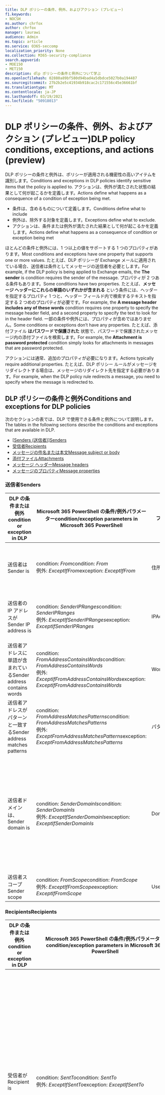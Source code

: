 ```yaml
---
title: DLP ポリシーの条件、例外、およびアクション (プレビュー)
f1.keywords:
- NOCSH
ms.author: chrfox
author: chrfox
manager: laurawi
audience: Admin
ms.topic: article
ms.service: O365-seccomp
localization_priority: None
ms.collection: M365-security-compliance
search.appverid:
- MOE150
- MET150
description: dlp ポリシーの条件と例外について学ぶ
ms.openlocfilehash: 02880a89bf580d94bad4a5dbdce5027b0a194487
ms.sourcegitcommit: 27b2b2e5c41934b918cac2c171556c45e36661bf
ms.translationtype: MT
ms.contentlocale: ja-JP
ms.lasthandoff: 03/19/2021
ms.locfileid: "50918013"
---
```

# <a name="dlp-policy-conditions-exceptions-and-actions-preview"></a><span data-ttu-id="fc273-103">DLP ポリシーの条件、例外、およびアクション (プレビュー)</span><span class="sxs-lookup"><span data-stu-id="fc273-103">DLP policy conditions, exceptions, and actions (preview)</span></span>

<span data-ttu-id="fc273-104">DLP ポリシーの条件と例外は、ポリシーが適用される機密性の高いアイテムを識別します。</span><span class="sxs-lookup"><span data-stu-id="fc273-104">Conditions and exceptions in DLP policies identify sensitive items that the policy is applied to.</span></span> <span data-ttu-id="fc273-105">アクションは、例外が満たされた状態の結果として何が起こるかを定義します。</span><span class="sxs-lookup"><span data-stu-id="fc273-105">Actions define what happens as a consequence of a condition of exception being met.</span></span>

- <span data-ttu-id="fc273-106">条件は、含めるものについて定義します。</span><span class="sxs-lookup"><span data-stu-id="fc273-106">Conditions define what to include</span></span>
- <span data-ttu-id="fc273-107">例外は、除外する対象を定義します。</span><span class="sxs-lookup"><span data-stu-id="fc273-107">Exceptions define what to exclude.</span></span>
- <span data-ttu-id="fc273-108">アクションは、条件または例外が満たされた結果として何が起こるかを定義します。</span><span class="sxs-lookup"><span data-stu-id="fc273-108">Actions define what happens as a consequence of condition or exception being met</span></span>
 
<span data-ttu-id="fc273-109">ほとんどの条件と例外には、1 つ以上の値をサポートする 1 つのプロパティがあります。</span><span class="sxs-lookup"><span data-stu-id="fc273-109">Most conditions and exceptions have one property that supports one or more values.</span></span> <span data-ttu-id="fc273-110">たとえば、DLP ポリシーが Exchange メールに適用されている場合、送信者は条件としてメッセージの送信者を必要とします。</span><span class="sxs-lookup"><span data-stu-id="fc273-110">For example, if the DLP policy is being applied to Exchange emails, the **The sender** is condition requires the sender of the message.</span></span> <span data-ttu-id="fc273-111">プロパティが 2 つある条件もあります。</span><span class="sxs-lookup"><span data-stu-id="fc273-111">Some conditions have two properties.</span></span> <span data-ttu-id="fc273-112">たとえば、**メッセージ ヘッダーにこれらの単語のいずれかが含まれる** という条件には、ヘッダーを指定するプロパティ 1 つと、ヘッダー フィールド内で検索するテキストを指定する 2 つめのプロパティが必要です。</span><span class="sxs-lookup"><span data-stu-id="fc273-112">For example, the **A message header includes any of these words** condition requires one property to specify the message header field, and a second property to specify the text to look for in the header field.</span></span> <span data-ttu-id="fc273-113">一部の条件や例外には、プロパティが含めではありません。</span><span class="sxs-lookup"><span data-stu-id="fc273-113">Some conditions or exceptions don’t have any properties.</span></span> <span data-ttu-id="fc273-114">たとえば、添付ファイル **はパスワードで保護された** 状態で、パスワードで保護されたメッセージ内の添付ファイルを検索します。</span><span class="sxs-lookup"><span data-stu-id="fc273-114">For example, the **Attachment is password protected** condition simply looks for attachments in messages that are password protected.</span></span>

<span data-ttu-id="fc273-115">アクションには通常、追加のプロパティが必要になります。</span><span class="sxs-lookup"><span data-stu-id="fc273-115">Actions typically require additional properties.</span></span> <span data-ttu-id="fc273-116">たとえば、DLP ポリシー ルールがメッセージをリダイレクトする場合は、メッセージのリダイレクト先を指定する必要があります。</span><span class="sxs-lookup"><span data-stu-id="fc273-116">For example, when the DLP policy rule redirects a message, you need to specify where the message is redirected to.</span></span> 
<!-- Some actions have multiple properties that are available or required. For example, when the rule adds a header field to the message header, you need to specify both the name and value of the header. When the rule adds a disclaimer to messages, you need to specify the disclaimer text, but you can also specify where to insert the text, or what to do if the disclaimer can't be added to the message. Typically, you can configure multiple actions in a rule, but some actions are exclusive. For example, one rule can't reject and redirect the same message.-->

## <a name="conditions-and-exceptions-for-dlp-policies"></a><span data-ttu-id="fc273-117">DLP ポリシーの条件と例外</span><span class="sxs-lookup"><span data-stu-id="fc273-117">Conditions and exceptions for DLP policies</span></span>

<span data-ttu-id="fc273-118">次のセクションの表では、DLP で使用できる条件と例外について説明します。</span><span class="sxs-lookup"><span data-stu-id="fc273-118">The tables in the following sections describe the conditions and exceptions that are available in DLP.</span></span>

- <span data-ttu-id="fc273-119">[[Senders (送信者)](#senders)]</span><span class="sxs-lookup"><span data-stu-id="fc273-119">[Senders](#senders)</span></span>
- [<span data-ttu-id="fc273-120">受信者</span><span class="sxs-lookup"><span data-stu-id="fc273-120">Recipients</span></span>](#recipients)
- [<span data-ttu-id="fc273-121">メッセージの件名または本文</span><span class="sxs-lookup"><span data-stu-id="fc273-121">Message subject or body</span></span>](#message-subject-or-body)
- [<span data-ttu-id="fc273-122">添付ファイル</span><span class="sxs-lookup"><span data-stu-id="fc273-122">Attachments</span></span>](#attachments)
- [<span data-ttu-id="fc273-123">メッセージ ヘッダー</span><span class="sxs-lookup"><span data-stu-id="fc273-123">Message headers</span></span>](#message-headers)
- [<span data-ttu-id="fc273-124">メッセージのプロパティ</span><span class="sxs-lookup"><span data-stu-id="fc273-124">Message properties</span></span>](#message-properties)

### <a name="senders"></a><span data-ttu-id="fc273-125">送信者</span><span class="sxs-lookup"><span data-stu-id="fc273-125">Senders</span></span>


|<span data-ttu-id="fc273-126">**DLP の条件または例外**</span><span class="sxs-lookup"><span data-stu-id="fc273-126">**condition or exception in DLP**</span></span>  |<span data-ttu-id="fc273-127">**Microsoft 365 PowerShell の条件/例外パラメーター**</span><span class="sxs-lookup"><span data-stu-id="fc273-127">**condition/exception parameters in Microsoft 365 PowerShell**</span></span> |<span data-ttu-id="fc273-128">**プロパティの種類**</span><span class="sxs-lookup"><span data-stu-id="fc273-128">**property type**</span></span>  |<span data-ttu-id="fc273-129">**説明**</span><span class="sxs-lookup"><span data-stu-id="fc273-129">**description**</span></span>|
|---------|---------|---------|---------|
|<span data-ttu-id="fc273-130">送信者は</span><span class="sxs-lookup"><span data-stu-id="fc273-130">Sender is</span></span> |<span data-ttu-id="fc273-131">condition: *From*</span><span class="sxs-lookup"><span data-stu-id="fc273-131">condition: *From*</span></span> <br/> <span data-ttu-id="fc273-132">例外: *ExceptIfFrom*</span><span class="sxs-lookup"><span data-stu-id="fc273-132">exception: *ExceptIfFrom*</span></span>      |<span data-ttu-id="fc273-133">住所</span><span class="sxs-lookup"><span data-stu-id="fc273-133">Addresses</span></span> |     <span data-ttu-id="fc273-134">指定したメールボックス、メール ユーザー、メール連絡先、または組織内の Microsoft 365 グループによって送信されるメッセージ。</span><span class="sxs-lookup"><span data-stu-id="fc273-134">Messages that are sent by the specified mailboxes, mail users, mail contacts, or Microsoft 365 groups in the organization.</span></span>|
|<span data-ttu-id="fc273-135">送信者の IP アドレスが</span><span class="sxs-lookup"><span data-stu-id="fc273-135">Sender IP address is</span></span>     |<span data-ttu-id="fc273-136">condition: *SenderIPRanges*</span><span class="sxs-lookup"><span data-stu-id="fc273-136">condition: *SenderIPRanges*</span></span><br/> <span data-ttu-id="fc273-137">例外: *ExceptIfSenderIPRanges*</span><span class="sxs-lookup"><span data-stu-id="fc273-137">exception: *ExceptIfSenderIPRanges*</span></span>         |  <span data-ttu-id="fc273-138">IPAddressRanges</span><span class="sxs-lookup"><span data-stu-id="fc273-138">IPAddressRanges</span></span>       | <span data-ttu-id="fc273-139">送信者の IP アドレスが、指定した IP アドレスと一致するか、指定した IP アドレスの範囲内にあるメッセージです。</span><span class="sxs-lookup"><span data-stu-id="fc273-139">Messages where the sender's IP address matches the specified IP address, or falls within the specified IP address range.</span></span>       |
|<span data-ttu-id="fc273-140">送信者アドレスに単語が含まれている</span><span class="sxs-lookup"><span data-stu-id="fc273-140">Sender address contains words</span></span>   | <span data-ttu-id="fc273-141">condition: *FromAddressContainsWords*</span><span class="sxs-lookup"><span data-stu-id="fc273-141">condition: *FromAddressContainsWords*</span></span> <br/> <span data-ttu-id="fc273-142">例外: *ExceptIfFromAddressContainsWords*</span><span class="sxs-lookup"><span data-stu-id="fc273-142">exception: *ExceptIfFromAddressContainsWords*</span></span>        |   <span data-ttu-id="fc273-143">Words</span><span class="sxs-lookup"><span data-stu-id="fc273-143">Words</span></span>      |   <span data-ttu-id="fc273-144">送信者のメール アドレスに指定の単語が含まれているメッセージです。</span><span class="sxs-lookup"><span data-stu-id="fc273-144">Messages that contain the specified words in the sender's email address.</span></span>|
| <span data-ttu-id="fc273-145">送信者アドレスがパターンと一致する</span><span class="sxs-lookup"><span data-stu-id="fc273-145">Sender address matches patterns</span></span>    | <span data-ttu-id="fc273-146">condition: *FromAddressMatchesPatterns*</span><span class="sxs-lookup"><span data-stu-id="fc273-146">condition: *FromAddressMatchesPatterns*</span></span> <br/> <span data-ttu-id="fc273-147">例外: *ExceptFromAddressMatchesPatterns*</span><span class="sxs-lookup"><span data-stu-id="fc273-147">exception: *ExceptFromAddressMatchesPatterns*</span></span>       |      <span data-ttu-id="fc273-148">パターン</span><span class="sxs-lookup"><span data-stu-id="fc273-148">Patterns</span></span>   |  <span data-ttu-id="fc273-149">送信者のメール アドレスに、特定の正規表現と一致するテキスト パターンが含まれているメッセージです。</span><span class="sxs-lookup"><span data-stu-id="fc273-149">Messages where the sender's email address contains text patterns that match the specified regular expressions.</span></span>  |
|<span data-ttu-id="fc273-150">送信者ドメインは、</span><span class="sxs-lookup"><span data-stu-id="fc273-150">Sender domain is</span></span>  |  <span data-ttu-id="fc273-151">condition: *SenderDomainIs*</span><span class="sxs-lookup"><span data-stu-id="fc273-151">condition: *SenderDomainIs*</span></span> <br/> <span data-ttu-id="fc273-152">例外: *ExceptIfSenderDomainIs*</span><span class="sxs-lookup"><span data-stu-id="fc273-152">exception: *ExceptIfSenderDomainIs*</span></span>       |<span data-ttu-id="fc273-153">DomainName</span><span class="sxs-lookup"><span data-stu-id="fc273-153">DomainName</span></span>         |     <span data-ttu-id="fc273-154">送信者のメール アドレスのドメインが指定された値と一致するメッセージです。</span><span class="sxs-lookup"><span data-stu-id="fc273-154">Messages where the domain of the sender's email address matches the specified value.</span></span> <span data-ttu-id="fc273-155">指定したドメイン (ドメインのサブドメインなど) を含む送信者ドメインを検索する必要がある場合は、送信者アドレス一致 \**(\*\*\*FromAddressMatchesPatterns*) 条件を使用し、次の構文を使用してドメインを指定します。 \. \.</span><span class="sxs-lookup"><span data-stu-id="fc273-155">If you need to find sender domains that *contain* the specified domain (for example, any subdomain of a domain), use **The sender address matches**(*FromAddressMatchesPatterns*) condition and specify the domain by using the syntax: '\.domain\.com$'.</span></span>    |
|<span data-ttu-id="fc273-156">送信者スコープ</span><span class="sxs-lookup"><span data-stu-id="fc273-156">Sender scope</span></span>    | <span data-ttu-id="fc273-157">condition: *FromScope*</span><span class="sxs-lookup"><span data-stu-id="fc273-157">condition: *FromScope*</span></span> <br/> <span data-ttu-id="fc273-158">例外: *ExceptIfFromScope*</span><span class="sxs-lookup"><span data-stu-id="fc273-158">exception: *ExceptIfFromScope*</span></span>    | <span data-ttu-id="fc273-159">UserScopeFrom</span><span class="sxs-lookup"><span data-stu-id="fc273-159">UserScopeFrom</span></span>    |    <span data-ttu-id="fc273-160">内部または外部の送信者によって送信されるメッセージ。</span><span class="sxs-lookup"><span data-stu-id="fc273-160">Messages that are sent by either internal or external senders.</span></span>    |

### <a name="recipients"></a><span data-ttu-id="fc273-161">Recipients</span><span class="sxs-lookup"><span data-stu-id="fc273-161">Recipients</span></span>

|<span data-ttu-id="fc273-162">**DLP の条件または例外**</span><span class="sxs-lookup"><span data-stu-id="fc273-162">**condition or exception in DLP**</span></span>| <span data-ttu-id="fc273-163">**Microsoft 365 PowerShell の条件/例外パラメーター**</span><span class="sxs-lookup"><span data-stu-id="fc273-163">**condition/exception parameters in Microsoft 365 PowerShell**</span></span> |    <span data-ttu-id="fc273-164">**プロパティの種類**</span><span class="sxs-lookup"><span data-stu-id="fc273-164">**property type**</span></span> | <span data-ttu-id="fc273-165">**説明**</span><span class="sxs-lookup"><span data-stu-id="fc273-165">**description**</span></span>|
|---------|---------|---------|---------|
|<span data-ttu-id="fc273-166">受信者が</span><span class="sxs-lookup"><span data-stu-id="fc273-166">Recipient is</span></span>|  <span data-ttu-id="fc273-167">condition: *SentTo*</span><span class="sxs-lookup"><span data-stu-id="fc273-167">condition: *SentTo*</span></span> <br/> <span data-ttu-id="fc273-168">例外: *ExceptIfSentTo*</span><span class="sxs-lookup"><span data-stu-id="fc273-168">exception: *ExceptIfSentTo*</span></span> | <span data-ttu-id="fc273-169">住所</span><span class="sxs-lookup"><span data-stu-id="fc273-169">Addresses</span></span> | <span data-ttu-id="fc273-170">受信者の 1 人が組織内の指定されたメールボックス、メール ユーザー、メール連絡先であるメッセージです。</span><span class="sxs-lookup"><span data-stu-id="fc273-170">Messages where one of the recipients is the specified mailbox, mail user, or mail contact in the organization.</span></span> <span data-ttu-id="fc273-171">受信者はメッセージの **To**、**Cc**、**Bcc** のフィールドにいることが可能です。</span><span class="sxs-lookup"><span data-stu-id="fc273-171">The recipients can be in the **To**, **Cc**, or **Bcc** fields of the message.</span></span>|
|<span data-ttu-id="fc273-172">受信者ドメインが</span><span class="sxs-lookup"><span data-stu-id="fc273-172">Recipient domain is</span></span>|   <span data-ttu-id="fc273-173">condition: *RecipientDomainIs*</span><span class="sxs-lookup"><span data-stu-id="fc273-173">condition: *RecipientDomainIs*</span></span> <br/> <span data-ttu-id="fc273-174">例外: *ExceptIfRecipientDomainIs*</span><span class="sxs-lookup"><span data-stu-id="fc273-174">exception: *ExceptIfRecipientDomainIs*</span></span> |   <span data-ttu-id="fc273-175">DomainName</span><span class="sxs-lookup"><span data-stu-id="fc273-175">DomainName</span></span> |    <span data-ttu-id="fc273-176">送信者のメール アドレスのドメインが指定された値と一致するメッセージです。</span><span class="sxs-lookup"><span data-stu-id="fc273-176">Messages where the domain of the sender's email address matches the specified value.</span></span>|
|<span data-ttu-id="fc273-177">受信者のアドレスに単語が含まれている</span><span class="sxs-lookup"><span data-stu-id="fc273-177">Recipient address contains words</span></span>|  <span data-ttu-id="fc273-178">condition: *AnyOfRecipientAddressContainsWords*</span><span class="sxs-lookup"><span data-stu-id="fc273-178">condition: *AnyOfRecipientAddressContainsWords*</span></span> <br/> <span data-ttu-id="fc273-179">例外: *ExceptIfAnyOfRecipientAddressContainsWords*</span><span class="sxs-lookup"><span data-stu-id="fc273-179">exception: *ExceptIfAnyOfRecipientAddressContainsWords*</span></span>|  <span data-ttu-id="fc273-180">Words</span><span class="sxs-lookup"><span data-stu-id="fc273-180">Words</span></span>|  <span data-ttu-id="fc273-181">受信者のメール アドレスに指定の単語が含まれているメッセージです。</span><span class="sxs-lookup"><span data-stu-id="fc273-181">Messages that contain the specified words in the recipient's email address.</span></span> <br/><span data-ttu-id="fc273-p106">**注**: この条件が、受信プロキシ アドレスに送信されるメッセージについて考慮していない点に注意してください。受信者のプライマリ メール アドレスに送信されるメッセージのみを照合します。</span><span class="sxs-lookup"><span data-stu-id="fc273-p106">**Note**: This condition doesn't consider messages that are sent to recipient proxy addresses. It only matches messages that are sent to the recipient's primary email address.</span></span>|
|<span data-ttu-id="fc273-184">受信者アドレスがパターンと一致する</span><span class="sxs-lookup"><span data-stu-id="fc273-184">Recipient address matches patterns</span></span>| <span data-ttu-id="fc273-185">condition: *AnyOfRecipientAddressMatchesPatterns*</span><span class="sxs-lookup"><span data-stu-id="fc273-185">condition: *AnyOfRecipientAddressMatchesPatterns*</span></span> <br/> <span data-ttu-id="fc273-186">例外: *ExceptIfAnyOfRecipientAddressMatchesPatterns*</span><span class="sxs-lookup"><span data-stu-id="fc273-186">exception: *ExceptIfAnyOfRecipientAddressMatchesPatterns*</span></span>| <span data-ttu-id="fc273-187">パターン</span><span class="sxs-lookup"><span data-stu-id="fc273-187">Patterns</span></span>    |<span data-ttu-id="fc273-188">受信者のメール アドレスに、特定の正規表現と一致するテキスト パターンが含まれているメッセージです。</span><span class="sxs-lookup"><span data-stu-id="fc273-188">Messages where a recipient's email address contains text patterns that match the specified regular expressions.</span></span> <br/> <span data-ttu-id="fc273-p107">**注**: この条件が、受信プロキシ アドレスに送信されるメッセージについて考慮していない点に注意してください。受信者のプライマリ メール アドレスに送信されるメッセージのみを照合します。</span><span class="sxs-lookup"><span data-stu-id="fc273-p107">**Note**: This condition doesn't consider messages that are sent to recipient proxy addresses. It only matches messages that are sent to the recipient's primary email address.</span></span>|
|<span data-ttu-id="fc273-191">のメンバーに送信されます。</span><span class="sxs-lookup"><span data-stu-id="fc273-191">Sent to member of</span></span>| <span data-ttu-id="fc273-192">condition: *SentToMemberOf*</span><span class="sxs-lookup"><span data-stu-id="fc273-192">condition: *SentToMemberOf*</span></span> <br/> <span data-ttu-id="fc273-193">例外: *ExceptIfSentToMemberOf*</span><span class="sxs-lookup"><span data-stu-id="fc273-193">exception: *ExceptIfSentToMemberOf*</span></span>|  <span data-ttu-id="fc273-194">住所</span><span class="sxs-lookup"><span data-stu-id="fc273-194">Addresses</span></span>|  <span data-ttu-id="fc273-195">指定した配布グループ、メールが有効なセキュリティ グループ、または Microsoft 365 グループのメンバーである受信者を含むメッセージ。</span><span class="sxs-lookup"><span data-stu-id="fc273-195">Messages that contain recipients who are members of the specified distribution group, mail-enabled security group, or Microsoft 365 group.</span></span> <span data-ttu-id="fc273-196">グループはメッセージの **To**、**Cc**、または **Bcc** フィールドにあることが可能です。</span><span class="sxs-lookup"><span data-stu-id="fc273-196">The group can be in the **To**, **Cc**, or **Bcc** fields of the message.</span></span>|

### <a name="message-subject-or-body"></a><span data-ttu-id="fc273-197">メッセージの件名または本文</span><span class="sxs-lookup"><span data-stu-id="fc273-197">Message subject or body</span></span>

|<span data-ttu-id="fc273-198">**DLP の条件または例外**</span><span class="sxs-lookup"><span data-stu-id="fc273-198">**condition or exception in DLP**</span></span> | <span data-ttu-id="fc273-199">**Microsoft 365 PowerShell の条件/例外パラメーター**</span><span class="sxs-lookup"><span data-stu-id="fc273-199">**condition/exception parameters in Microsoft 365 PowerShell**</span></span> |<span data-ttu-id="fc273-200">**プロパティの種類**</span><span class="sxs-lookup"><span data-stu-id="fc273-200">**property type**</span></span>| <span data-ttu-id="fc273-201">**説明**</span><span class="sxs-lookup"><span data-stu-id="fc273-201">**description**</span></span>|
|---------|---------|---------|---------|
|<span data-ttu-id="fc273-202">件名には、単語または語句が含まれている</span><span class="sxs-lookup"><span data-stu-id="fc273-202">Subject contains words or phrases</span></span>| <span data-ttu-id="fc273-203">condition: *SubjectContainsWords*</span><span class="sxs-lookup"><span data-stu-id="fc273-203">condition: *SubjectContainsWords*</span></span> <br/> <span data-ttu-id="fc273-204">例外: *ExceptIf SubjectContainsWords*</span><span class="sxs-lookup"><span data-stu-id="fc273-204">exception: *ExceptIf SubjectContainsWords*</span></span>| <span data-ttu-id="fc273-205">Words</span><span class="sxs-lookup"><span data-stu-id="fc273-205">Words</span></span>   |<span data-ttu-id="fc273-206">Subject フィールドに特定の単語を持つメッセージです。</span><span class="sxs-lookup"><span data-stu-id="fc273-206">Messages that have the specified words in the Subject field.</span></span>|
|<span data-ttu-id="fc273-207">件名がパターンと一致する</span><span class="sxs-lookup"><span data-stu-id="fc273-207">Subject matches patterns</span></span>|<span data-ttu-id="fc273-208">condition: *SubjectMatchesPatterns*</span><span class="sxs-lookup"><span data-stu-id="fc273-208">condition: *SubjectMatchesPatterns*</span></span> <br/> <span data-ttu-id="fc273-209">例外: *ExceptIf SubjectMatchesPatterns*</span><span class="sxs-lookup"><span data-stu-id="fc273-209">exception: *ExceptIf SubjectMatchesPatterns*</span></span>|<span data-ttu-id="fc273-210">パターン</span><span class="sxs-lookup"><span data-stu-id="fc273-210">Patterns</span></span>   |<span data-ttu-id="fc273-211">Subject フィールドに、指定された正規表現に一致するテキスト パターンが含まれるメッセージ。</span><span class="sxs-lookup"><span data-stu-id="fc273-211">Messages where the Subject field contain text patterns that match the specified regular expressions.</span></span>|
|<span data-ttu-id="fc273-212">コンテンツが含まれている</span><span class="sxs-lookup"><span data-stu-id="fc273-212">Content contains</span></span>|  <span data-ttu-id="fc273-213">condition: *ContentContainsSensitiveInformation*</span><span class="sxs-lookup"><span data-stu-id="fc273-213">condition: *ContentContainsSensitiveInformation*</span></span> <br/> <span data-ttu-id="fc273-214">例外 *ExceptIfContentContainsSensitiveInformation*</span><span class="sxs-lookup"><span data-stu-id="fc273-214">exception *ExceptIfContentContainsSensitiveInformation*</span></span>| <span data-ttu-id="fc273-215">SensitiveInformationTypes</span><span class="sxs-lookup"><span data-stu-id="fc273-215">SensitiveInformationTypes</span></span>|  <span data-ttu-id="fc273-216">データ損失防止 (DLP) ポリシーで定義された機密情報を含むメッセージまたはドキュメント。</span><span class="sxs-lookup"><span data-stu-id="fc273-216">Messages or documents that contain sensitive information as defined by data loss prevention (DLP) policies.</span></span>|
| <span data-ttu-id="fc273-217">件名または本文の一致パターン</span><span class="sxs-lookup"><span data-stu-id="fc273-217">Subject or Body matches pattern</span></span>    | <span data-ttu-id="fc273-218">condition: *SubjectOrBodyMatchesPatterns*</span><span class="sxs-lookup"><span data-stu-id="fc273-218">condition: *SubjectOrBodyMatchesPatterns*</span></span> <br/> <span data-ttu-id="fc273-219">例外: *ExceptIfSubjectOrBodyMatchesPatterns*</span><span class="sxs-lookup"><span data-stu-id="fc273-219">exception: *ExceptIfSubjectOrBodyMatchesPatterns*</span></span>    | <span data-ttu-id="fc273-220">パターン</span><span class="sxs-lookup"><span data-stu-id="fc273-220">Patterns</span></span>    | <span data-ttu-id="fc273-221">件名フィールドまたはメッセージ本文に、指定した正規表現に一致するテキスト パターンが含まれるメッセージ。</span><span class="sxs-lookup"><span data-stu-id="fc273-221">Messages where the subject field or message body contains text patterns that match the specified regular expressions.</span></span>    |
| <span data-ttu-id="fc273-222">件名または本文に単語が含まれている</span><span class="sxs-lookup"><span data-stu-id="fc273-222">Subject or Body contains words</span></span>    | <span data-ttu-id="fc273-223">condition: *SubjectOrBodyContainsWords*</span><span class="sxs-lookup"><span data-stu-id="fc273-223">condition: *SubjectOrBodyContainsWords*</span></span> <br/> <span data-ttu-id="fc273-224">例外: *ExceptIfSubjectOrBodyContainsWords*</span><span class="sxs-lookup"><span data-stu-id="fc273-224">exception: *ExceptIfSubjectOrBodyContainsWords*</span></span>    | <span data-ttu-id="fc273-225">Words</span><span class="sxs-lookup"><span data-stu-id="fc273-225">Words</span></span>    | <span data-ttu-id="fc273-226">件名フィールドまたはメッセージ本文に指定された単語があるメッセージ</span><span class="sxs-lookup"><span data-stu-id="fc273-226">Messages that have the specified words in the subject field or message body</span></span>    |


### <a name="attachments"></a><span data-ttu-id="fc273-227">Attachments</span><span class="sxs-lookup"><span data-stu-id="fc273-227">Attachments</span></span>

|<span data-ttu-id="fc273-228">**DLP の条件または例外**</span><span class="sxs-lookup"><span data-stu-id="fc273-228">**condition or exception in DLP**</span></span>| <span data-ttu-id="fc273-229">**Microsoft 365 PowerShell の条件/例外パラメーター**</span><span class="sxs-lookup"><span data-stu-id="fc273-229">**condition/exception parameters in Microsoft 365 PowerShell**</span></span>| <span data-ttu-id="fc273-230">**プロパティの種類**</span><span class="sxs-lookup"><span data-stu-id="fc273-230">**property type**</span></span>   |<span data-ttu-id="fc273-231">**説明**</span><span class="sxs-lookup"><span data-stu-id="fc273-231">**description**</span></span>|
|---------|---------|---------|---------|
|<span data-ttu-id="fc273-232">添付ファイルがパスワードで保護されている</span><span class="sxs-lookup"><span data-stu-id="fc273-232">Attachment is password protected</span></span>|<span data-ttu-id="fc273-233">condition: *DocumentIsPasswordProtected*</span><span class="sxs-lookup"><span data-stu-id="fc273-233">condition: *DocumentIsPasswordProtected*</span></span> <br/> <span data-ttu-id="fc273-234">例外: *ExceptIfDocumentIsPasswordProtected*</span><span class="sxs-lookup"><span data-stu-id="fc273-234">exception: *ExceptIfDocumentIsPasswordProtected*</span></span>|<span data-ttu-id="fc273-235">none</span><span class="sxs-lookup"><span data-stu-id="fc273-235">none</span></span>| <span data-ttu-id="fc273-236">添付ファイルがパスワードで保護された (ゆえにスキャンすることができない) メッセージです。</span><span class="sxs-lookup"><span data-stu-id="fc273-236">Messages where an attachment is password protected (and therefore can't be scanned).</span></span> <span data-ttu-id="fc273-237">パスワードの検出は、Office.zip ファイル、および .7z ファイルでのみ機能します。</span><span class="sxs-lookup"><span data-stu-id="fc273-237">Password detection only works for Office documents, .zip files, and .7z files.</span></span>|
|<span data-ttu-id="fc273-238">添付ファイルのファイル拡張子は、</span><span class="sxs-lookup"><span data-stu-id="fc273-238">Attachment’s file extension is</span></span>|<span data-ttu-id="fc273-239">condition: *ContentExtensionMatchesWords*</span><span class="sxs-lookup"><span data-stu-id="fc273-239">condition: *ContentExtensionMatchesWords*</span></span> <br/> <span data-ttu-id="fc273-240">例外: *ExceptIfContentExtensionMatchesWords*</span><span class="sxs-lookup"><span data-stu-id="fc273-240">exception: *ExceptIfContentExtensionMatchesWords*</span></span>|  <span data-ttu-id="fc273-241">Words</span><span class="sxs-lookup"><span data-stu-id="fc273-241">Words</span></span>   |<span data-ttu-id="fc273-242">添付ファイルの拡張子が、以下の指定の単語と一致するメッセージです。</span><span class="sxs-lookup"><span data-stu-id="fc273-242">Messages where an attachment's file extension matches any of the specified words.</span></span>|
|<span data-ttu-id="fc273-243">メール添付ファイルのコンテンツをスキャンできない</span><span class="sxs-lookup"><span data-stu-id="fc273-243">Any email attachment’s content could not be scanned</span></span>|<span data-ttu-id="fc273-244">condition: *DocumentIsUnsupported*</span><span class="sxs-lookup"><span data-stu-id="fc273-244">condition: *DocumentIsUnsupported*</span></span> <br/><span data-ttu-id="fc273-245">例外: *ExceptIf DocumentIsUnsupported*</span><span class="sxs-lookup"><span data-stu-id="fc273-245">exception: *ExceptIf DocumentIsUnsupported*</span></span>|   <span data-ttu-id="fc273-246">該当なし</span><span class="sxs-lookup"><span data-stu-id="fc273-246">n/a</span></span>|    <span data-ttu-id="fc273-247">Exchange Online で添付ファイルがネイティブに認識されないメッセージ。</span><span class="sxs-lookup"><span data-stu-id="fc273-247">Messages where an attachment isn't natively recognized by Exchange Online.</span></span>|
|<span data-ttu-id="fc273-248">メール添付ファイルのコンテンツがスキャンを完了しなかった</span><span class="sxs-lookup"><span data-stu-id="fc273-248">Any email attachment’s content didn’t complete scanning</span></span>|   <span data-ttu-id="fc273-249">condition: *ProcessingLimitExceeded*</span><span class="sxs-lookup"><span data-stu-id="fc273-249">condition: *ProcessingLimitExceeded*</span></span> <br/> <span data-ttu-id="fc273-250">例外: *ExceptIfProcessingLimitExceeded*</span><span class="sxs-lookup"><span data-stu-id="fc273-250">exception: *ExceptIfProcessingLimitExceeded*</span></span>|    <span data-ttu-id="fc273-251">該当なし</span><span class="sxs-lookup"><span data-stu-id="fc273-251">n/a</span></span> |<span data-ttu-id="fc273-p110">ルール エンジンが添付ファイルのスキャンを完了できなかったメッセージです。内容が完全にスキャンできなかったメッセージを認識し、処理するために協力して作用するルールを作成するために、この条件を使用できます。</span><span class="sxs-lookup"><span data-stu-id="fc273-p110">Messages where the rules engine couldn't complete the scanning of the attachments. You can use this condition to create rules that work together to identify and process messages where the content couldn't be fully scanned.</span></span>|
|<span data-ttu-id="fc273-254">ドキュメント名に単語が含まれている</span><span class="sxs-lookup"><span data-stu-id="fc273-254">Document name contains words</span></span>|<span data-ttu-id="fc273-255">condition: *DocumentNameMatchesWords*</span><span class="sxs-lookup"><span data-stu-id="fc273-255">condition: *DocumentNameMatchesWords*</span></span> <br/> <span data-ttu-id="fc273-256">例外: *ExceptIfDocumentNameMatchesWords*</span><span class="sxs-lookup"><span data-stu-id="fc273-256">exception: *ExceptIfDocumentNameMatchesWords*</span></span> |<span data-ttu-id="fc273-257">Words</span><span class="sxs-lookup"><span data-stu-id="fc273-257">Words</span></span>  |<span data-ttu-id="fc273-258">添付ファイルのファイル名が指定した単語と一致するメッセージ。</span><span class="sxs-lookup"><span data-stu-id="fc273-258">Messages where an attachment's file name matches any of the specified words.</span></span>|
|<span data-ttu-id="fc273-259">ドキュメント名がパターンと一致する</span><span class="sxs-lookup"><span data-stu-id="fc273-259">Document name matches patterns</span></span>|<span data-ttu-id="fc273-260">condition: *DocumentNameMatchesPatterns*</span><span class="sxs-lookup"><span data-stu-id="fc273-260">condition: *DocumentNameMatchesPatterns*</span></span> <br/> <span data-ttu-id="fc273-261">例外: *ExceptIfDocumentNameMatchesPatterns*</span><span class="sxs-lookup"><span data-stu-id="fc273-261">exception: *ExceptIfDocumentNameMatchesPatterns*</span></span>|    <span data-ttu-id="fc273-262">パターン</span><span class="sxs-lookup"><span data-stu-id="fc273-262">Patterns</span></span>    |<span data-ttu-id="fc273-263">添付ファイル名に特定の正規表現と一致するテキスト パターンが含まれているメッセージです。</span><span class="sxs-lookup"><span data-stu-id="fc273-263">Messages where an attachment's file name contains text patterns that match the specified regular expressions.</span></span>|
|<span data-ttu-id="fc273-264">文書のプロパティが</span><span class="sxs-lookup"><span data-stu-id="fc273-264">Document property is</span></span>|<span data-ttu-id="fc273-265">condition: *ContentPropertyContainsWords*</span><span class="sxs-lookup"><span data-stu-id="fc273-265">condition: *ContentPropertyContainsWords*</span></span> <br/> <span data-ttu-id="fc273-266">例外: *ExceptIfContentPropertyContainsWords*</span><span class="sxs-lookup"><span data-stu-id="fc273-266">exception: *ExceptIfContentPropertyContainsWords*</span></span> |<span data-ttu-id="fc273-267">Words</span><span class="sxs-lookup"><span data-stu-id="fc273-267">Words</span></span>| <span data-ttu-id="fc273-268">添付ファイルのファイル拡張子が指定された単語と一致するメッセージまたはドキュメント。</span><span class="sxs-lookup"><span data-stu-id="fc273-268">Messages or documents where an attachment's file extension matches any of the specified words.</span></span>|
|<span data-ttu-id="fc273-269">ドキュメント のサイズが等しいか、またはより大きい</span><span class="sxs-lookup"><span data-stu-id="fc273-269">Document size equals or is greater than</span></span>| <span data-ttu-id="fc273-270">condition: *DocumentSizeOver*</span><span class="sxs-lookup"><span data-stu-id="fc273-270">condition: *DocumentSizeOver*</span></span> <br/> <span data-ttu-id="fc273-271">例外: *ExceptIfDocumentSizeOver*</span><span class="sxs-lookup"><span data-stu-id="fc273-271">exception: *ExceptIfDocumentSizeOver*</span></span>|    <span data-ttu-id="fc273-272">Size</span><span class="sxs-lookup"><span data-stu-id="fc273-272">Size</span></span>    |<span data-ttu-id="fc273-273">任意の添付ファイルが指定値以上のメッセージです。</span><span class="sxs-lookup"><span data-stu-id="fc273-273">Messages where any attachment is greater than or equal to the specified value.</span></span>|

### <a name="message-headers"></a><span data-ttu-id="fc273-274">メッセージ  ヘッダー</span><span class="sxs-lookup"><span data-stu-id="fc273-274">Message Headers</span></span>

|<span data-ttu-id="fc273-275">**DLP の条件または例外**</span><span class="sxs-lookup"><span data-stu-id="fc273-275">**condition or exception in DLP**</span></span>| <span data-ttu-id="fc273-276">**Microsoft 365 PowerShell の条件/例外パラメーター**</span><span class="sxs-lookup"><span data-stu-id="fc273-276">**condition/exception parameters in Microsoft 365 PowerShell**</span></span>| <span data-ttu-id="fc273-277">**プロパティの種類**</span><span class="sxs-lookup"><span data-stu-id="fc273-277">**property type**</span></span>|  <span data-ttu-id="fc273-278">**説明**</span><span class="sxs-lookup"><span data-stu-id="fc273-278">**description**</span></span>|
|---------|---------|---------|---------|
|<span data-ttu-id="fc273-279">ヘッダーには、単語または語句が含まれています</span><span class="sxs-lookup"><span data-stu-id="fc273-279">Header contains words or phrases</span></span>|<span data-ttu-id="fc273-280">condition: *HeaderContainsWords*</span><span class="sxs-lookup"><span data-stu-id="fc273-280">condition: *HeaderContainsWords*</span></span> <br/> <span data-ttu-id="fc273-281">例外: *ExceptIfHeaderContainsWords*</span><span class="sxs-lookup"><span data-stu-id="fc273-281">exception: *ExceptIfHeaderContainsWords*</span></span>|  <span data-ttu-id="fc273-282">ハッシュ テーブル</span><span class="sxs-lookup"><span data-stu-id="fc273-282">Hash Table</span></span>  |<span data-ttu-id="fc273-283">指定したヘッダー フィールドを含むメッセージであり、そのヘッダー フィールドの値には指定した単語が含まれています。</span><span class="sxs-lookup"><span data-stu-id="fc273-283">Messages that contain the specified header field, and the value of that header field contains the specified words.</span></span>|
|<span data-ttu-id="fc273-284">ヘッダーがパターンと一致する</span><span class="sxs-lookup"><span data-stu-id="fc273-284">Header matches patterns</span></span>|   <span data-ttu-id="fc273-285">condition: *HeaderMatchesPatterns*</span><span class="sxs-lookup"><span data-stu-id="fc273-285">condition: *HeaderMatchesPatterns*</span></span> <br/> <span data-ttu-id="fc273-286">例外: *ExceptIfHeaderMatchesPatterns*</span><span class="sxs-lookup"><span data-stu-id="fc273-286">exception: *ExceptIfHeaderMatchesPatterns*</span></span>|    <span data-ttu-id="fc273-287">ハッシュ テーブル</span><span class="sxs-lookup"><span data-stu-id="fc273-287">Hash Table</span></span>  |<span data-ttu-id="fc273-288">指定したヘッダー フィールドを含むメッセージであり、そのヘッダー フィールドの値には指定した正規表現が含まれています。</span><span class="sxs-lookup"><span data-stu-id="fc273-288">Messages that contain the specified header field, and the value of that header field contains the specified regular expressions.</span></span>|

### <a name="message-properties"></a><span data-ttu-id="fc273-289">メッセージのプロパティ</span><span class="sxs-lookup"><span data-stu-id="fc273-289">Message properties</span></span>

|<span data-ttu-id="fc273-290">**DLP の条件または例外**</span><span class="sxs-lookup"><span data-stu-id="fc273-290">**condition or exception in DLP**</span></span>| <span data-ttu-id="fc273-291">**Microsoft 365 PowerShell の条件/例外パラメーター**</span><span class="sxs-lookup"><span data-stu-id="fc273-291">**condition/exception parameters in Microsoft 365 PowerShell**</span></span>| <span data-ttu-id="fc273-292">**プロパティの種類**</span><span class="sxs-lookup"><span data-stu-id="fc273-292">**property type**</span></span>   |<span data-ttu-id="fc273-293">**説明**</span><span class="sxs-lookup"><span data-stu-id="fc273-293">**description**</span></span>|
|---------|---------|---------|---------|
|<span data-ttu-id="fc273-294">メッセージサイズオーバー</span><span class="sxs-lookup"><span data-stu-id="fc273-294">Message size over</span></span>|<span data-ttu-id="fc273-295">condition: *MessageSizeOver*</span><span class="sxs-lookup"><span data-stu-id="fc273-295">condition: *MessageSizeOver*</span></span> <br/> <span data-ttu-id="fc273-296">例外: *ExceptIfMessageSizeOver*</span><span class="sxs-lookup"><span data-stu-id="fc273-296">exception: *ExceptIfMessageSizeOver*</span></span>| <span data-ttu-id="fc273-297">Size</span><span class="sxs-lookup"><span data-stu-id="fc273-297">Size</span></span>    |<span data-ttu-id="fc273-298">合計サイズ (メッセージ プラス添付ファイル) が指定値以上のメッセージです。</span><span class="sxs-lookup"><span data-stu-id="fc273-298">Messages where the total size (message plus attachments) is greater than or equal to the specified value.</span></span> <br/><span data-ttu-id="fc273-p111">**注**:メールボックスのメッセージ サイズの制限は、メール フロー ルールの前に評価されます。この条件を含むルールがメッセージを処理する前に、メールボックスに対して大きすぎるメッセージが拒否されます。</span><span class="sxs-lookup"><span data-stu-id="fc273-p111">**Note**: Message size limits on mailboxes are evaluated before mail flow rules. A message that's too large for a mailbox will be rejected before a rule with this condition is able to act on the message.</span></span>|
| <span data-ttu-id="fc273-301">重要度の高い</span><span class="sxs-lookup"><span data-stu-id="fc273-301">With importance</span></span>    | <span data-ttu-id="fc273-302">condition: *WithImportance*</span><span class="sxs-lookup"><span data-stu-id="fc273-302">condition: *WithImportance*</span></span> <br/> <span data-ttu-id="fc273-303">例外: *ExceptIfWithImportance*</span><span class="sxs-lookup"><span data-stu-id="fc273-303">exception: *ExceptIfWithImportance*</span></span>    | <span data-ttu-id="fc273-304">Importance</span><span class="sxs-lookup"><span data-stu-id="fc273-304">Importance</span></span>    | <span data-ttu-id="fc273-305">指定された重要度レベルでマークされたメッセージ。</span><span class="sxs-lookup"><span data-stu-id="fc273-305">Messages that are marked with the specified importance level.</span></span>    |
| <span data-ttu-id="fc273-306">コンテンツ文字セットに単語が含まれている</span><span class="sxs-lookup"><span data-stu-id="fc273-306">Content character set contains words</span></span>    | <span data-ttu-id="fc273-307">condition: *ContentCharacterSetContainsWords*</span><span class="sxs-lookup"><span data-stu-id="fc273-307">condition: *ContentCharacterSetContainsWords*</span></span> <br/> <span data-ttu-id="fc273-308">*ExceptIfContentCharacterSetContainsWords*</span><span class="sxs-lookup"><span data-stu-id="fc273-308">*ExceptIfContentCharacterSetContainsWords*</span></span>    | <span data-ttu-id="fc273-309">CharacterSets</span><span class="sxs-lookup"><span data-stu-id="fc273-309">CharacterSets</span></span>    | <span data-ttu-id="fc273-310">指定した文字セット名のいずれかを含むメッセージです。</span><span class="sxs-lookup"><span data-stu-id="fc273-310">Messages that have any of the specified character set names.</span></span>    |
| <span data-ttu-id="fc273-311">送信者の上書きを持つ</span><span class="sxs-lookup"><span data-stu-id="fc273-311">Has sender override</span></span>    | <span data-ttu-id="fc273-312">condition: *HasSenderOverride*</span><span class="sxs-lookup"><span data-stu-id="fc273-312">condition: *HasSenderOverride*</span></span> <br/> <span data-ttu-id="fc273-313">例外: *ExceptIfHasSenderOverride*</span><span class="sxs-lookup"><span data-stu-id="fc273-313">exception: *ExceptIfHasSenderOverride*</span></span>    | <span data-ttu-id="fc273-314">該当なし</span><span class="sxs-lookup"><span data-stu-id="fc273-314">n/a</span></span>    | <span data-ttu-id="fc273-315">送信者がデータ損失防止 (DLP) ポリシーを上書きすることを選択したメッセージです。</span><span class="sxs-lookup"><span data-stu-id="fc273-315">Messages where the sender has chosen to override a data loss prevention (DLP) policy.</span></span> <span data-ttu-id="fc273-316">DLP ポリシーの詳細については、「データ損失防止 [」を参照してください](./data-loss-prevention-policies.md)。</span><span class="sxs-lookup"><span data-stu-id="fc273-316">For more information about DLP policies see [Data loss prevention](./data-loss-prevention-policies.md).</span></span>   |
| <span data-ttu-id="fc273-317">メッセージの種類が一致する</span><span class="sxs-lookup"><span data-stu-id="fc273-317">Message type matches</span></span>    | <span data-ttu-id="fc273-318">condition: *MessageTypeMatches*</span><span class="sxs-lookup"><span data-stu-id="fc273-318">condition: *MessageTypeMatches*</span></span> <br/> <span data-ttu-id="fc273-319">例外: *ExceptIfMessageTypeMatches*</span><span class="sxs-lookup"><span data-stu-id="fc273-319">exception: *ExceptIfMessageTypeMatches*</span></span>    | <span data-ttu-id="fc273-320">MessageType</span><span class="sxs-lookup"><span data-stu-id="fc273-320">MessageType</span></span>    | <span data-ttu-id="fc273-321">指定の種類のメッセージです。</span><span class="sxs-lookup"><span data-stu-id="fc273-321">Messages of the specified type.</span></span>    |

## <a name="actions-for-dlp-policies"></a><span data-ttu-id="fc273-322">DLP ポリシーのアクション</span><span class="sxs-lookup"><span data-stu-id="fc273-322">Actions for DLP policies</span></span>

<span data-ttu-id="fc273-323">次の表に、DLP で使用できるアクションについて説明します。</span><span class="sxs-lookup"><span data-stu-id="fc273-323">This table describes the actions that are available in DLP.</span></span>


|<span data-ttu-id="fc273-324">**DLP のアクション**</span><span class="sxs-lookup"><span data-stu-id="fc273-324">**action in DLP**</span></span>|<span data-ttu-id="fc273-325">**Microsoft 365 PowerShell のアクション パラメーター**</span><span class="sxs-lookup"><span data-stu-id="fc273-325">**action parameters in Microsoft 365 PowerShell**</span></span>|<span data-ttu-id="fc273-326">**プロパティの種類**</span><span class="sxs-lookup"><span data-stu-id="fc273-326">**property type**</span></span>|<span data-ttu-id="fc273-327">**説明**</span><span class="sxs-lookup"><span data-stu-id="fc273-327">**description**</span></span>|
|---------|---------|---------|---------|
|<span data-ttu-id="fc273-328">ヘッダーの設定</span><span class="sxs-lookup"><span data-stu-id="fc273-328">Set header</span></span>|<span data-ttu-id="fc273-329">SetHeader</span><span class="sxs-lookup"><span data-stu-id="fc273-329">SetHeader</span></span>|<span data-ttu-id="fc273-330">First プロパティ: *ヘッダー名*</span><span class="sxs-lookup"><span data-stu-id="fc273-330">First property: *Header Name*</span></span> </br> <span data-ttu-id="fc273-331">2 番目のプロパティ: *ヘッダー値*</span><span class="sxs-lookup"><span data-stu-id="fc273-331">Second property: *Header Value*</span></span>|<span data-ttu-id="fc273-332">SetHeader パラメーターは、メッセージ ヘッダーのヘッダー フィールドと値を追加または変更する DLP ルールのアクションを指定します。</span><span class="sxs-lookup"><span data-stu-id="fc273-332">The SetHeader parameter specifies an action for the DLP rule that adds or modifies a header field and value in the message header.</span></span> <span data-ttu-id="fc273-333">このパラメーターは、構文 "HeaderName:HeaderValue" を使用します。</span><span class="sxs-lookup"><span data-stu-id="fc273-333">This parameter uses the syntax "HeaderName:HeaderValue".</span></span> <span data-ttu-id="fc273-334">複数のヘッダー名と値のペアをコンマで区切って指定できます</span><span class="sxs-lookup"><span data-stu-id="fc273-334">You can specify multiple header name and value pairs separated by commas</span></span>|
|<span data-ttu-id="fc273-335">ヘッダーの削除</span><span class="sxs-lookup"><span data-stu-id="fc273-335">Remove header</span></span>| <span data-ttu-id="fc273-336">RemoveHeader</span><span class="sxs-lookup"><span data-stu-id="fc273-336">RemoveHeader</span></span>| <span data-ttu-id="fc273-337">最初のプロパティ: *MessageHeaderField*</span><span class="sxs-lookup"><span data-stu-id="fc273-337">First property: *MessageHeaderField*</span></span></br> <span data-ttu-id="fc273-338">2 番目のプロパティ: *String*</span><span class="sxs-lookup"><span data-stu-id="fc273-338">Second property: *String*</span></span>|  <span data-ttu-id="fc273-339">RemoveHeader パラメーターは、メッセージ ヘッダーからヘッダー フィールドを削除する DLP ルールのアクションを指定します。</span><span class="sxs-lookup"><span data-stu-id="fc273-339">The RemoveHeader parameter specifies an action for the DLP rule that removes a header field from the message header.</span></span> <span data-ttu-id="fc273-340">このパラメーターは、構文 "HeaderName" または "HeaderName:HeaderValue" を使用します。複数のヘッダー名またはヘッダー名と値のペアをコンマで区切って指定できます。</span><span class="sxs-lookup"><span data-stu-id="fc273-340">This parameter uses the syntax “HeaderName” or "HeaderName:HeaderValue".You can specify multiple header names or header name and value pairs separated by commas</span></span>|
|<span data-ttu-id="fc273-341">メッセージを特定のユーザーにリダイレクトする</span><span class="sxs-lookup"><span data-stu-id="fc273-341">Redirect the message to specific users</span></span>|<span data-ttu-id="fc273-342">*RedirectMessageTo*</span><span class="sxs-lookup"><span data-stu-id="fc273-342">*RedirectMessageTo*</span></span>|<span data-ttu-id="fc273-343">住所</span><span class="sxs-lookup"><span data-stu-id="fc273-343">Addresses</span></span>| <span data-ttu-id="fc273-p115">特定の受信者にメッセージをリダイレクトします。元の受信者にメッセージを配信せず、送信者や元の受信者に通知を送信しません。</span><span class="sxs-lookup"><span data-stu-id="fc273-p115">Redirects the message to the specified recipients. The message isn't delivered to the original recipients, and no notification is sent to the sender or the original recipients.</span></span>|
|<span data-ttu-id="fc273-346">承認のためにメッセージを送信者のマネージャーに転送する</span><span class="sxs-lookup"><span data-stu-id="fc273-346">Forward the message for approval to sender’s manager</span></span>| <span data-ttu-id="fc273-347">中</span><span class="sxs-lookup"><span data-stu-id="fc273-347">Moderate</span></span>|<span data-ttu-id="fc273-348">First プロパティ: *ModerateMessageByManager*</span><span class="sxs-lookup"><span data-stu-id="fc273-348">First property: *ModerateMessageByManager*</span></span></br> <span data-ttu-id="fc273-349">2 番目のプロパティ: *ブール型 (Boolean)*</span><span class="sxs-lookup"><span data-stu-id="fc273-349">Second property: *Boolean*</span></span>|<span data-ttu-id="fc273-350">Moderate パラメーターは、電子メール メッセージをモデレーターに送信する DLP ルールのアクションを指定します。</span><span class="sxs-lookup"><span data-stu-id="fc273-350">The Moderate parameter specifies an action for the DLP rule that sends the email message to a moderator.</span></span> <span data-ttu-id="fc273-351">このパラメーターでは、@{ModerateMessageByManager = \| <$true$false>。</span><span class="sxs-lookup"><span data-stu-id="fc273-351">This parameter uses the syntax: @{ModerateMessageByManager = <$true \| $false>;</span></span>|
|<span data-ttu-id="fc273-352">承認のメッセージを特定の承認者に転送する</span><span class="sxs-lookup"><span data-stu-id="fc273-352">Forward the message for approval to specific approvers</span></span>| <span data-ttu-id="fc273-353">中</span><span class="sxs-lookup"><span data-stu-id="fc273-353">Moderate</span></span>|<span data-ttu-id="fc273-354">First プロパティ: *ModerateMessageByUser*</span><span class="sxs-lookup"><span data-stu-id="fc273-354">First property: *ModerateMessageByUser*</span></span></br><span data-ttu-id="fc273-355">2 番目のプロパティ: *Addresses*</span><span class="sxs-lookup"><span data-stu-id="fc273-355">Second property: *Addresses*</span></span>|<span data-ttu-id="fc273-356">Moderate パラメーターは、電子メール メッセージをモデレーターに送信する DLP ルールのアクションを指定します。</span><span class="sxs-lookup"><span data-stu-id="fc273-356">The Moderate parameter specifies an action for the DLP rule that sends the email message to a moderator.</span></span> <span data-ttu-id="fc273-357">このパラメーターでは、@{ ModerateMessageByUser = @("emailaddress1","emailaddress2",..."emailaddressN")} という構文を使用します。</span><span class="sxs-lookup"><span data-stu-id="fc273-357">This parameter uses the syntax: @{ ModerateMessageByUser = @("emailaddress1","emailaddress2",..."emailaddressN")}</span></span>|
|<span data-ttu-id="fc273-358">受信者の追加</span><span class="sxs-lookup"><span data-stu-id="fc273-358">Add recipient</span></span>|<span data-ttu-id="fc273-359">AddRecipients</span><span class="sxs-lookup"><span data-stu-id="fc273-359">AddRecipients</span></span>|<span data-ttu-id="fc273-360">First プロパティ: *Field*</span><span class="sxs-lookup"><span data-stu-id="fc273-360">First property: *Field*</span></span></br><span data-ttu-id="fc273-361">2 番目のプロパティ: *Addresses*</span><span class="sxs-lookup"><span data-stu-id="fc273-361">Second property: *Addresses*</span></span>| <span data-ttu-id="fc273-362">メッセージの [宛先/Cc/Bcc] フィールドに 1 つ以上の受信者を追加します。</span><span class="sxs-lookup"><span data-stu-id="fc273-362">Adds one or more recipients to the To/Cc/Bcc field of the message.</span></span> <span data-ttu-id="fc273-363">このパラメーターでは、@{<AddToRecipients \| CopyTo \| BlindCopy> To = "emailaddress"} という構文を使用します。</span><span class="sxs-lookup"><span data-stu-id="fc273-363">This parameter uses the syntax: @{<AddToRecipients \| CopyTo \| BlindCopyTo> = "emailaddress"}</span></span>|
|<span data-ttu-id="fc273-364">送信者のマネージャーを受信者として追加する</span><span class="sxs-lookup"><span data-stu-id="fc273-364">Add the sender’s manager as recipient</span></span>|<span data-ttu-id="fc273-365">AddRecipients</span><span class="sxs-lookup"><span data-stu-id="fc273-365">AddRecipients</span></span> | <span data-ttu-id="fc273-366">First プロパティ: *AddedManagerAction*</span><span class="sxs-lookup"><span data-stu-id="fc273-366">First property: *AddedManagerAction*</span></span></br><span data-ttu-id="fc273-367">2 番目のプロパティ: *Field*</span><span class="sxs-lookup"><span data-stu-id="fc273-367">Second property: *Field*</span></span> | <span data-ttu-id="fc273-368">送信者の上司を指定の受信者タイプ ( To 、 Cc 、 Bcc ) としてメッセージに追加したり、送信者や受信者に通知することなくメッセージを送信者の上司にリダイレクトします。</span><span class="sxs-lookup"><span data-stu-id="fc273-368">Adds the sender's manager to the message as the specified recipient type ( To, Cc, Bcc ), or redirects the message to the sender's manager without notifying the sender or the recipient.</span></span> <span data-ttu-id="fc273-369">このアクションは、送信者の Manager 属性が Active Directory で定義されている場合のみ有効です。</span><span class="sxs-lookup"><span data-stu-id="fc273-369">This action only works if the sender's Manager attribute is defined in Active Directory.</span></span> <span data-ttu-id="fc273-370">このパラメーターは、@{AddManagerAsRecipientType = "<\| Cc \| Bcc>"} という構文を使用します。</span><span class="sxs-lookup"><span data-stu-id="fc273-370">This parameter uses the syntax: @{AddManagerAsRecipientType = "<To \| Cc \| Bcc>"}</span></span>|    
<span data-ttu-id="fc273-371">件名の先頭に付く</span><span class="sxs-lookup"><span data-stu-id="fc273-371">Prepend subject</span></span>    |<span data-ttu-id="fc273-372">PrependSubject</span><span class="sxs-lookup"><span data-stu-id="fc273-372">PrependSubject</span></span>    |<span data-ttu-id="fc273-373">String</span><span class="sxs-lookup"><span data-stu-id="fc273-373">String</span></span>    |<span data-ttu-id="fc273-374">メッセージの Subject フィールドの冒頭に指定のテキストを追加します。</span><span class="sxs-lookup"><span data-stu-id="fc273-374">Adds the specified text to the beginning of the Subject field of the message.</span></span> <span data-ttu-id="fc273-375">元の件名のテキストを区別するために、指定されたテキストの最後の文字としてスペースまたはコロン (:) を使用してください。</span><span class="sxs-lookup"><span data-stu-id="fc273-375">Consider using a space or a colon (:) as the last character of the specified text to differentiate it from the original subject text.</span></span></br><span data-ttu-id="fc273-376">件名に既にテキストが含まれているメッセージ (返信など) に同じ文字列が追加されるのを防ぐには、"件名に単語が含まれている" (ExceptIfSubjectContainsWords) 例外をルールに追加します。</span><span class="sxs-lookup"><span data-stu-id="fc273-376">To prevent the same string from being added to messages that already contain the text in the subject (for example, replies), add the "The subject contains words" (ExceptIfSubjectContainsWords) exception to the rule.</span></span>    |
<span data-ttu-id="fc273-377">HTML 免責事項の適用</span><span class="sxs-lookup"><span data-stu-id="fc273-377">Apply HTML disclaimer</span></span>    |<span data-ttu-id="fc273-378">ApplyHtmlDisclaimer</span><span class="sxs-lookup"><span data-stu-id="fc273-378">ApplyHtmlDisclaimer</span></span>    |<span data-ttu-id="fc273-379">First プロパティ: *Text*</span><span class="sxs-lookup"><span data-stu-id="fc273-379">First property: *Text*</span></span></br><span data-ttu-id="fc273-380">2 番目のプロパティ: *場所*</span><span class="sxs-lookup"><span data-stu-id="fc273-380">Second property: *Location*</span></span></br><span data-ttu-id="fc273-381">3 番目のプロパティ: *フォールバック アクション*</span><span class="sxs-lookup"><span data-stu-id="fc273-381">Third property: *Fallback action*</span></span>    |<span data-ttu-id="fc273-382">指定した HTML 免責事項をメッセージの必要な場所に適用します。</span><span class="sxs-lookup"><span data-stu-id="fc273-382">Applies the specified HTML disclaimer to the required location of the message.</span></span></br><span data-ttu-id="fc273-383">このパラメーターでは、@{ Text = " という構文を使用します。Location = <Append \| Prepend>。FallbackAction = <Wrap \| Ignore \| Reject> }</span><span class="sxs-lookup"><span data-stu-id="fc273-383">This parameter uses the syntax: @{ Text = “ ” ; Location = <Append \| Prepend>; FallbackAction = <Wrap \| Ignore \| Reject> }</span></span>